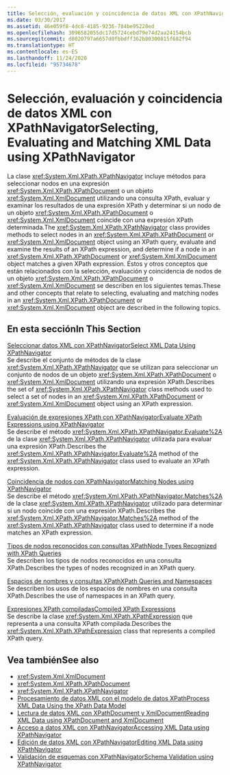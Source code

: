 ```yaml
---
title: Selección, evaluación y coincidencia de datos XML con XPathNavigator
ms.date: 03/30/2017
ms.assetid: 46e059f8-4dc8-4185-9236-784be95228ed
ms.openlocfilehash: 3096582055dc17d5724cebd79e74d2aa24154bcb
ms.sourcegitcommit: d8020797a6657d0fbbdff362b80300815f682f94
ms.translationtype: HT
ms.contentlocale: es-ES
ms.lasthandoff: 11/24/2020
ms.locfileid: "95734678"
---
```

# <a name="selecting-evaluating-and-matching-xml-data-using-xpathnavigator"></a><span data-ttu-id="dd173-102">Selección, evaluación y coincidencia de datos XML con XPathNavigator</span><span class="sxs-lookup"><span data-stu-id="dd173-102">Selecting, Evaluating and Matching XML Data using XPathNavigator</span></span>

<span data-ttu-id="dd173-103">La clase <xref:System.Xml.XPath.XPathNavigator> incluye métodos para seleccionar nodos en una expresión <xref:System.Xml.XPath.XPathDocument> o un objeto <xref:System.Xml.XmlDocument> utilizando una consulta XPath, evaluar y examinar los resultados de una expresión XPath y determinar si un nodo de un objeto <xref:System.Xml.XPath.XPathDocument> o <xref:System.Xml.XmlDocument> coincide con una expresión XPath determinada.</span><span class="sxs-lookup"><span data-stu-id="dd173-103">The <xref:System.Xml.XPath.XPathNavigator> class provides methods to select nodes in an <xref:System.Xml.XPath.XPathDocument> or <xref:System.Xml.XmlDocument> object using an XPath query, evaluate and examine the results of an XPath expression, and determine if a node in an <xref:System.Xml.XPath.XPathDocument> or <xref:System.Xml.XmlDocument> object matches a given XPath expression.</span></span> <span data-ttu-id="dd173-104">Éstos y otros conceptos que están relacionados con la selección, evaluación y coincidencia de nodos de un objeto <xref:System.Xml.XPath.XPathDocument> o <xref:System.Xml.XmlDocument> se describen en los siguientes temas.</span><span class="sxs-lookup"><span data-stu-id="dd173-104">These and other concepts that relate to selecting, evaluating and matching nodes in an <xref:System.Xml.XPath.XPathDocument> or <xref:System.Xml.XmlDocument> object are described in the following topics.</span></span>  
  
## <a name="in-this-section"></a><span data-ttu-id="dd173-105">En esta sección</span><span class="sxs-lookup"><span data-stu-id="dd173-105">In This Section</span></span>  

 [<span data-ttu-id="dd173-106">Seleccionar datos XML con XPathNavigator</span><span class="sxs-lookup"><span data-stu-id="dd173-106">Select XML Data Using XPathNavigator</span></span>](select-xml-data-using-xpathnavigator.md)  
 <span data-ttu-id="dd173-107">Se describe el conjunto de métodos de la clase <xref:System.Xml.XPath.XPathNavigator> que se utilizan para seleccionar un conjunto de nodos de un objeto <xref:System.Xml.XPath.XPathDocument> o <xref:System.Xml.XmlDocument> utilizando una expresión XPath.</span><span class="sxs-lookup"><span data-stu-id="dd173-107">Describes the set of <xref:System.Xml.XPath.XPathNavigator> class methods used to select a set of nodes in an <xref:System.Xml.XPath.XPathDocument> or <xref:System.Xml.XmlDocument> object using an XPath expression.</span></span>  
  
 [<span data-ttu-id="dd173-108">Evaluación de expresiones XPath con XPathNavigator</span><span class="sxs-lookup"><span data-stu-id="dd173-108">Evaluate XPath Expressions using XPathNavigator</span></span>](evaluate-xpath-expressions-using-xpathnavigator.md)  
 <span data-ttu-id="dd173-109">Se describe el método <xref:System.Xml.XPath.XPathNavigator.Evaluate%2A> de la clase <xref:System.Xml.XPath.XPathNavigator> utilizada para evaluar una expresión XPath.</span><span class="sxs-lookup"><span data-stu-id="dd173-109">Describes the <xref:System.Xml.XPath.XPathNavigator.Evaluate%2A> method of the <xref:System.Xml.XPath.XPathNavigator> class used to evaluate an XPath expression.</span></span>  
  
 [<span data-ttu-id="dd173-110">Coincidencia de nodos con XPathNavigator</span><span class="sxs-lookup"><span data-stu-id="dd173-110">Matching Nodes using XPathNavigator</span></span>](matching-nodes-using-xpathnavigator.md)  
 <span data-ttu-id="dd173-111">Se describe el método <xref:System.Xml.XPath.XPathNavigator.Matches%2A> de la clase <xref:System.Xml.XPath.XPathNavigator> utilizado para determinar si un nodo coincide con una expresión XPath.</span><span class="sxs-lookup"><span data-stu-id="dd173-111">Describes the <xref:System.Xml.XPath.XPathNavigator.Matches%2A> method of the <xref:System.Xml.XPath.XPathNavigator> class used to determine if a node matches an XPath expression.</span></span>  
  
 [<span data-ttu-id="dd173-112">Tipos de nodos reconocidos con consultas XPath</span><span class="sxs-lookup"><span data-stu-id="dd173-112">Node Types Recognized with XPath Queries</span></span>](node-types-recognized-with-xpath-queries.md)  
 <span data-ttu-id="dd173-113">Se describen los tipos de nodos reconocidos en una consulta XPath.</span><span class="sxs-lookup"><span data-stu-id="dd173-113">Describes the types of nodes recognized in an XPath query.</span></span>  
  
 [<span data-ttu-id="dd173-114">Espacios de nombres y consultas XPath</span><span class="sxs-lookup"><span data-stu-id="dd173-114">XPath Queries and Namespaces</span></span>](xpath-queries-and-namespaces.md)  
 <span data-ttu-id="dd173-115">Se describen los usos de los espacios de nombres en una consulta XPath.</span><span class="sxs-lookup"><span data-stu-id="dd173-115">Describes the use of namespaces in an XPath query.</span></span>  
  
 [<span data-ttu-id="dd173-116">Expresiones XPath compiladas</span><span class="sxs-lookup"><span data-stu-id="dd173-116">Compiled XPath Expressions</span></span>](compiled-xpath-expressions.md)  
 <span data-ttu-id="dd173-117">Se describe la clase <xref:System.Xml.XPath.XPathExpression> que representa a una consulta XPath compilada.</span><span class="sxs-lookup"><span data-stu-id="dd173-117">Describes the <xref:System.Xml.XPath.XPathExpression> class that represents a compiled XPath query.</span></span>  
  
## <a name="see-also"></a><span data-ttu-id="dd173-118">Vea también</span><span class="sxs-lookup"><span data-stu-id="dd173-118">See also</span></span>

- <xref:System.Xml.XmlDocument>
- <xref:System.Xml.XPath.XPathDocument>
- <xref:System.Xml.XPath.XPathNavigator>
- [<span data-ttu-id="dd173-119">Procesamiento de datos XML con el modelo de datos XPath</span><span class="sxs-lookup"><span data-stu-id="dd173-119">Process XML Data Using the XPath Data Model</span></span>](process-xml-data-using-the-xpath-data-model.md)
- [<span data-ttu-id="dd173-120">Lectura de datos XML con XPathDocument y XmlDocument</span><span class="sxs-lookup"><span data-stu-id="dd173-120">Reading XML Data using XPathDocument and XmlDocument</span></span>](reading-xml-data-using-xpathdocument-and-xmldocument.md)
- [<span data-ttu-id="dd173-121">Acceso a datos XML con XPathNavigator</span><span class="sxs-lookup"><span data-stu-id="dd173-121">Accessing XML Data using XPathNavigator</span></span>](accessing-xml-data-using-xpathnavigator.md)
- [<span data-ttu-id="dd173-122">Edición de datos XML con XPathNavigator</span><span class="sxs-lookup"><span data-stu-id="dd173-122">Editing XML Data using XPathNavigator</span></span>](editing-xml-data-using-xpathnavigator.md)
- [<span data-ttu-id="dd173-123">Validación de esquemas con XPathNavigator</span><span class="sxs-lookup"><span data-stu-id="dd173-123">Schema Validation using XPathNavigator</span></span>](schema-validation-using-xpathnavigator.md)
